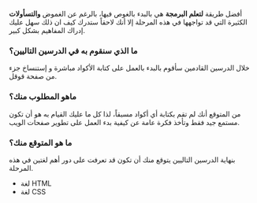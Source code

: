 أفضل طريقة **لتعلم البرمجة** هي بالبدء بالغوص فيها، بالرغم عن الغموض **والتسأولات** الكثيرة التي قد تواجهها في هذه المرحلة إلا أنك لاحقاً ستدرك كيف ان ذلك سهل عليك إدراك المفاهيم بشكل كبير.

### ما الذي سنقوم به في الدرسين التاليين؟

خلال الدرسين القادمين سأقوم بالبدء بالعمل على كتابة الأكواد مباشرة و إستنساخ جزء من صفحة قوقل.

### ماهو المطلوب منك؟

من المتوقع أنك لم تقم بكتابة أي أكواد مسبقاً، لذا كل ما عليك القيام به هو أن تكون مستمع جيد فقط وتأخذ فكرة عامة عن كيفية بدء العمل على تطوير صفحات الويب.


### ما هو المتوقع منك؟ 
بنهاية الدرسين التاليين يتوقع منك أن تكون قد تعرفت على دور أهم لغتين في هذه المرحلة.

- لغة HTML
- لغة CSS

